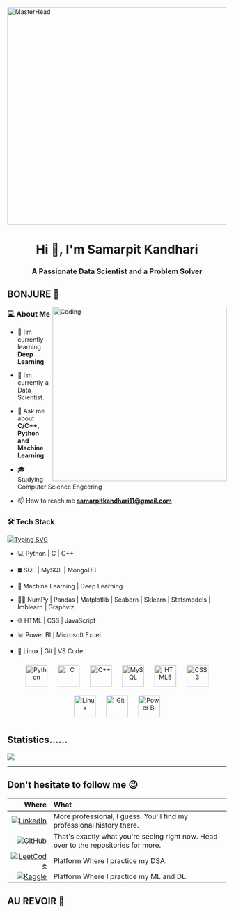 <img src="https://coder.com/og-image.png" alt="MasterHead" width="1000" height="500"/>
<h1 align="center">Hi 👋, I'm Samarpit Kandhari</h1>
<h3 align="center">A Passionate Data Scientist and a Problem Solver</h3>
<h2>BONJURE 👋</h2>
<img align="right" alt="Coding" width="400" src="https://media1.giphy.com/media/RbDKaczqWovIugyJmW/200.gif">
<h3> 💻 About Me </h3>

- 🌱 I’m currently learning **Deep Learning**

- 🔭 I’m currently a Data Scientist.

- 💬 Ask me about **C/C++, Python and Machine Learning**

- 🎓 Studying Computer Science Engeering

- 📫 How to reach me **samarpitkandhari11@gmail.com**

<h3>🛠 Tech Stack</h3>

[![Typing SVG](https://readme-typing-svg.herokuapp.com?font=anthon&size=26&duration=5002&color=D32EFF&lines=Python+%7C+C+%7C+C%2B%2B;MySQL+%7C+SQL+%7C+MongoDB;Machine+Learning;Deep+Learning;Power+BI+%7C+Microsoft+Excel;HTML+%7C+CSS;Linux+%7C+Git+%7C+VS+Code)](https://git.io/typing-svg)
- 💻 Python | C | C++

- 🛢 SQL | MySQL | MongoDB

- 🤖 Machine Learning | Deep Learning

- 🧑‍💻 NumPy | Pandas | Matplotlib | Seaborn | Sklearn | Statsmodels | Imblearn | Graphviz

- 🌐 HTML | CSS | JavaScript
  
- 📊 Power BI | Microsoft Excel 
  
- 🔧 Linux | Git | VS Code

<div align="center">  
<a href="https://www.python.org/" target="_blank"><img style="margin: 10px" src="https://profilinator.rishav.dev/skills-assets/python-original.svg" alt="Python" height="50" /></a>  
<a href="https://www.cprogramming.com/" target="_blank"><img style="margin: 10px" src="https://profilinator.rishav.dev/skills-assets/c-original.svg" alt="C" height="50" /></a>  
<a href="https://www.cplusplus.com/" target="_blank"><img style="margin: 10px" src="https://profilinator.rishav.dev/skills-assets/cplusplus-original.svg" alt="C++" height="50" /></a>  
<a href="https://www.mysql.com/" target="_blank"><img style="margin: 10px" src="https://profilinator.rishav.dev/skills-assets/mysql-original-wordmark.svg" alt="MySQL" height="50" /></a>  
<a href="https://en.wikipedia.org/wiki/HTML5" target="_blank"><img style="margin: 10px" src="https://profilinator.rishav.dev/skills-assets/html5-original-wordmark.svg" alt="HTML5" height="50" /></a>  
<a href="https://www.w3schools.com/css/" target="_blank"><img style="margin: 10px" src="https://profilinator.rishav.dev/skills-assets/css3-original-wordmark.svg" alt="CSS3" height="50" /></a>  
<a href="https://www.linux.org/" target="_blank"><img style="margin: 10px" src="https://profilinator.rishav.dev/skills-assets/linux-original.svg" alt="Linux" height="50" /></a>  
<a href="https://github.com/" target="_blank"><img style="margin: 10px" src="https://profilinator.rishav.dev/skills-assets/git-scm-icon.svg" alt="Git" height="50" /></a>  
<a href="https://powerbi.microsoft.com/en-us/" target="_blank"><img style="margin: 10px" src="https://profilinator.rishav.dev/skills-assets/powerbi.png" alt="Power Bi" height="50" /></a>  
  
</div>

<h2 align="left">Statistics......</h2>

<!--
<img align="center" src="https://github-readme-stats.vercel.app/api/top-langs?username=SamarpitKandhari&count_private=true&theme=algolia" >

<p><img align="center" src="https://github-readme-stats.vercel.app/api?username=SamarpitKandhari&count_private=true&theme=algolia&show_icons=true&hide=issues" /></p>
-->
<p><img align="center" src="https://github-readme-streak-stats.herokuapp.com/?user=SamarpitKandhari&theme=github-dark&hide_border=true&count_private=true&date_format=j%20M%5B%20Y%5D" /></p><hr>
<!--
<p align="center"> Visitors count:<br><img src="https://profile-counter.glitch.me/SamarpitKandhari/count.svg" /></p>
-->
<h2 align="left">Don't hesitate to follow me 😉</h2>

| Where | What |
|-:|:-| 
| [![LinkedIn](https://img.shields.io/badge/LinkedIn-0077B5?style=for-the-badge&logo=linkedin&logoColor=white)](https://linkedin.com/in/samarpit-kandhari) | More professional, I guess. You'll find my professional history there. |
| [![GitHub](https://img.shields.io/badge/-Github-181717?style=for-the-badge&logo=Github&logoColor=white)](https://github.com/SamarpitKandhari) | That's exactly what you're seeing right now. Head over to the repositories for more. |
| [![LeetCode](https://img.shields.io/badge/LeetCode-FFA500?style=for-the-badge&logo=leetcode&logoColor=white)](https://www.leetcode.com/samarpitkandhari) | Platform Where I practice my DSA. |
| [![Kaggle](https://img.shields.io/badge/Kaggle-20BEFF?style=for-the-badge&logo=kaggle&logoColor=white)](https://www.kaggle.com/sanarpit) | Platform Where I practice my ML and DL. |



<h2>AU REVOIR 👋</h2>
